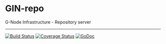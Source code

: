 # GIN-repo

G-Node Infrastructure - Repository server

---
[![Build Status](https://travis-ci.org/G-Node/gin-repo.svg?branch=master)](https://travis-ci.org/G-Node/gin-repo)
[![Coverage Status](https://coveralls.io/repos/github/G-Node/gin-repo/badge.svg?branch=master)](https://coveralls.io/github/G-Node/gin-repo?branch=master)
[![GoDoc](https://godoc.org/github.com/G-Node/gin-repo?status.svg)](https://godoc.org/github.com/G-Node/gin-repo)

